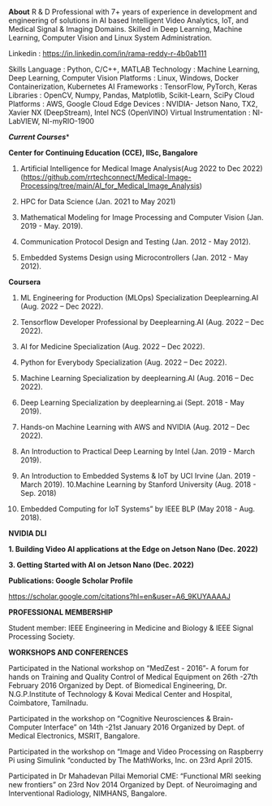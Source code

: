 **About**
R & D Professional with 7+ years of experience in development and engineering of solutions in AI based Intelligent Video Analytics, IoT, and Medical Signal & Imaging Domains. Skilled in Deep Learning, Machine Learning, Computer Vision and Linux System Administration.

Linkedin : https://in.linkedin.com/in/rama-reddy-r-4b0ab111

Skills 
   Language 			   : Python, C/C++, MATLAB 
   Technology 			   : Machine Learning, Deep Learning, Computer Vision
   Platforms 			   : Linux, Windows, Docker Containerization, Kubernetes
   AI Frameworks 		   : TensorFlow, PyTorch, Keras
   Libraries 			   : OpenCV, Numpy, Pandas, Matplotlib, Scikit-Learn, SciPy
   Cloud Platforms       		: AWS, Google Cloud
   Edge Devices             	: NVIDIA- Jetson Nano, TX2, Xavier NX (DeepStream), Intel NCS (OpenVINO)
   Virtual Instrumentation    : NI-LabVIEW, NI-myRIO-1900


***Current Courses****

**Center for Continuing Education (CCE), IISc, Bangalore**

1.	Artificial Intelligence for Medical Image Analysis(Aug 2022 to Dec 2022)
   (https://github.com/rrtechconnect/Medical-Image-Processing/tree/main/AI_for_Medical_Image_Analysis)

3.	HPC for Data Science (Jan. 2021 to May 2021)
4.	Mathematical Modeling for Image Processing and Computer Vision (Jan. 2019 - May. 2019).
6.	Communication Protocol Design and Testing (Jan. 2012 - May 2012).
7.	Embedded Systems Design using Microcontrollers (Jan. 2012 - May 2012).

**Coursera**

1.	ML Engineering for Production (MLOps) Specialization Deeplearning.AI (Aug. 2022 – Dec 2022).
2.	Tensorflow Developer Professional by Deeplearning.AI (Aug. 2022 – Dec 2022).
3.	AI for Medicine Specialization (Aug. 2022 – Dec 2022).
4.	Python for Everybody Specialization (Aug. 2022 – Dec 2022).
5.	Machine Learning Specialization by deeplearning.AI (Aug. 2016 – Dec 2022).
6.	Deep Learning Specialization by deeplearning.ai (Sept. 2018 - May 2019).
7.	Hands-on Machine Learning with AWS and NVIDIA (Aug. 2012 – Dec 2022).
8.	An Introduction to Practical Deep Learning by Intel (Jan. 2019 - March 2019).
9.	An Introduction to Embedded Systems & IoT by UCI Irvine (Jan. 2019 - March 2019).
10.Machine Learning by Stanford University (Aug. 2018 - Sep. 2018)

11. Embedded Computing for IoT Systems” by IEEE BLP (May 2018 - Aug. 2018).

**NVIDIA DLI**

**1. Building Video AI applications at the Edge on Jetson Nano (Dec. 2022)**

**3. Getting Started with AI on Jetson Nano (Dec. 2022)**


**Publications: Google Scholar Profile**

https://scholar.google.com/citations?hl=en&user=A6_9KUYAAAAJ


**PROFESSIONAL MEMBERSHIP**

Student member: IEEE Engineering in Medicine and Biology & IEEE Signal Processing Society.


**WORKSHOPS AND CONFERENCES**

Participated in the National workshop on “MedZest - 2016”- A forum for hands on Training and Quality Control of Medical Equipment  on 26th -27th  February 2016 Organized by Dept. of Biomedical Engineering, Dr. N.G.P.Institute of Technology & Kovai Medical Center and Hospital, Coimbatore, Tamilnadu.

Participated in the workshop on “Cognitive Neurosciences & Brain-Computer Interface” on 14th -21st January 2016 Organized by Dept. of Medical Electronics, MSRIT, Bangalore.

Participated in the workshop on “Image and Video Processing on Raspberry Pi using Simulink “conducted by The MathWorks, Inc. on 23rd April 2015.

Participated in Dr Mahadevan Pillai Memorial CME: “Functional MRI seeking new frontiers” on 23rd Nov 2014 Organized by Dept. of Neuroimaging and Interventional Radiology, NIMHANS, Bangalore.

